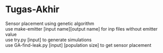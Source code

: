 # Tugas-Akhir  
Sensor placement using genetic algorithm  
use make-emitter [input name][output name] for inp files without emitter value  
use try.py [input] to generate simulations  
use GA-find-leak.py [input] [population size] to get sensor placement  
